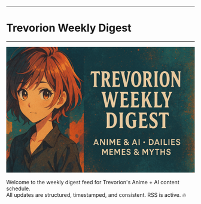 ---
<h1>Trevorion Weekly Digest</h1>
<hr>
<img src="/assets/Banner.png" alt="Trevorion Weekly Digest Banner" style="width: 640px; height: auto;" />

Welcome to the weekly digest feed for Trevorion's Anime + AI content schedule.  
All updates are structured, timestamped, and consistent. RSS is active. 🔥

